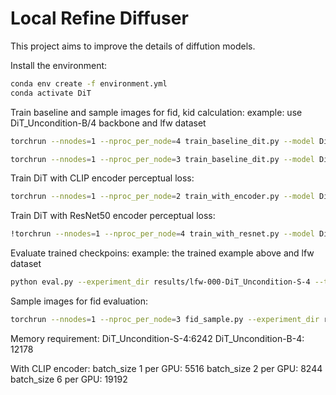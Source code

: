 # Local Refine Diffuser

This project aims to improve the details of diffution models.

Install the environment:
```bash
conda env create -f environment.yml
conda activate DiT
```

Train baseline and sample images for fid, kid calculation:
example: use DiT_Uncondition-B/4 backbone and lfw dataset
```bash
torchrun --nnodes=1 --nproc_per_node=4 train_baseline_dit.py --model DiT_Uncondition-S/4 --data_path dataset/images/lfw --epochs 2000 --ckpt_every 100 --image-size 256 --global-batch-size 256
```
```bash
torchrun --nnodes=1 --nproc_per_node=3 train_baseline_dit.py --model DiT_Uncondition-S/4 --data_path dataset/images/wiki --epochs 1000 --ckpt_every 100 --image-size 256 --global-batch-size 384
```

Train DiT with CLIP encoder perceptual loss:
```bash
torchrun --nnodes=1 --nproc_per_node=2 train_with_encoder.py --model DiT_Uncondition-S/4 --data_path dataset/images/lfw_funneled --epochs 100 --ckpt_every 10 --image-size 256 --global-batch-size 12
```

Train DiT with ResNet50 encoder perceptual loss:
```bash
!torchrun --nnodes=1 --nproc_per_node=4 train_with_resnet.py --model DiT_Uncondition-S/4 --data_path dataset/images/lfw_funneled --epochs 200 --ckpt_every 10 --image-size 256 --global-batch-size 24
```

Evaluate trained checkpoins:
example: the trained example above and lfw dataset
```bash
python eval.py --experiment_dir results/lfw-000-DiT_Uncondition-S-4 --train_set_dir dataset/images/lfw
```

Sample images for fid evaluation:
```bash
torchrun --nnodes=1 --nproc_per_node=3 fid_sample.py --experiment_dir results/lfw_funneled-004-DiT_Uncondition-S-4-with_encoder --model DiT_Uncondition-S/4 --fid_samples 6000 --image-size 224 --global-batch-size 192 --num_sampling_steps 250
```

Memory requirement:
DiT_Uncondition-S-4:6242
DiT_Uncondition-B-4: 12178

With CLIP encoder:
batch_size 1 per GPU: 5516
batch_size 2 per GPU: 8244
batch_size 6 per GPU: 19192